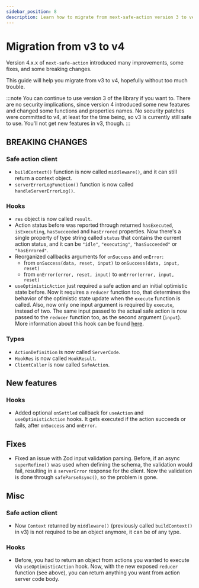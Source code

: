 ```yaml
---
sidebar_position: 8
description: Learn how to migrate from next-safe-action version 3 to version 4.
---
```


# Migration from v3 to v4

Version 4.x.x of `next-safe-action` introduced many improvements, some fixes, and some breaking changes.

This guide will help you migrate from v3 to v4, hopefully without too much trouble.

:::note
You can continue to use version 3 of the library if you want to. There are no security implications, since version 4 introduced some new features and changed some functions and properties names. No security patches were committed to v4, at least for the time being, so v3 is currently still safe to use. You'll not get new features in v3, though.
:::

## BREAKING CHANGES

### Safe action client

- `buildContext()` function is now called `middleware()`, and it can still return a context object.
- `serverErrorLogFunction()` function is now called `handleServerErrorLog()`.

### Hooks

- `res` object is now called `result`.
- Action status before was reported through returned `hasExecuted`, `isExecuting`, `hasSucceeded` and `hasErrored` properties. Now there's a single property of type string called `status` that contains the current action status, and it can be `"idle"`, `"executing"`, `"hasSucceeded"` or `"hasErrored"`.
- Reorganized callbacks arguments for `onSuccess` and `onError`: 
  - from `onSuccess(data, reset, input)` to `onSuccess(data, input, reset)`
  - from `onError(error, reset, input)` to `onError(error, input, reset)`
- `useOptimisticAction` just required a safe action and an initial optimistic state before. Now it requires a `reducer` function too, that determines the behavior of the optimistic state update when the `execute` function is called. Also, now only one input argument is required by `execute`, instead of two. The same input passed to the actual safe action is now passed to the `reducer` function too, as the second argument (`input`). More information about this hook can be found [here](/docs/usage-from-client/hooks/useoptimisticaction).

### Types

- `ActionDefinition` is now called `ServerCode`.
- `HookRes` is now called `HookResult`.
- `ClientCaller` is now called `SafeAction`.

## New features

### Hooks

- Added optional `onSettled` callback for `useAction` and `useOptimisticAction` hooks. It gets executed if the action succeeds or fails, after `onSuccess` and `onError`.

## Fixes

- Fixed an issue with Zod input validation parsing. Before, if an async `superRefine()` was used when defining the schema, the validation would fail, resulting in a `serverError` response for the client. Now the validation is done through `safeParseAsync()`, so the problem is gone.

## Misc

### Safe action client

- Now `Context` returned by `middleware()` (previously called `buildContext()` in v3) is not required to be an object anymore, it can be of any type.

### Hooks

- Before, you had to return an object from actions you wanted to execute via `useOptimisticAction` hook. Now, with the new exposed `reducer` function (see above), you can return anything you want from action server code body.